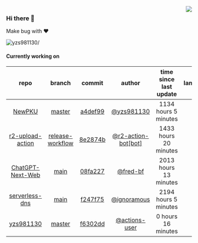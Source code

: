 <img align="right" src="https://github-readme-stats.vercel.app/api?username=yzs981130&show_icons=true&hide_title=true" />

### Hi there 👋


Make bug with ❤️

<p align="left"> <img src=https://komarev.com/ghpvc/?username=yzs981130 alt=yzs981130/> </p>


<!--
**yzs981130/yzs981130** is a ✨ _special_ ✨ repository because its `README.md` (this file) appears on your GitHub profile.

Here are some ideas to get you started:

- 🔭 I’m currently working on ...
- 🌱 I’m currently learning ...
- 👯 I’m looking to collaborate on ...
- 🤔 I’m looking for help with ...
- 💬 Ask me about ...
- 📫 How to reach me: ...
- 😄 Pronouns: ...
- ⚡ Fun fact: ...
-->

#### Currently working on


| repo | branch | commit | author | time since last update | language |
|:---:|:---:|:---:|:---:|:---:|:---:|
| [NewPKU](https://github.com/yzs981130/NewPKU) | [master](https://github.com/yzs981130/NewPKU/tree/master) |[a4def99](https://github.com/yzs981130/NewPKU/commit/a4def99f7a4f4b27743aab0a250af55d1fc2956f) | [@yzs981130](https://github.com/yzs981130) |1134 hours 5 minutes | ![](https://img.shields.io/github/languages/top/yzs981130/NewPKU)|
| [r2-upload-action](https://github.com/yzs981130/r2-upload-action) | [release-workflow](https://github.com/yzs981130/r2-upload-action/tree/release-workflow) |[8e2874b](https://github.com/yzs981130/r2-upload-action/commit/8e2874b62b01a7c2980253ef41e9319bd355689e) | [@r2-action-bot[bot]](https://github.com/r2-action-bot%5Bbot%5D) |1433 hours 20 minutes | ![](https://img.shields.io/github/languages/top/yzs981130/r2-upload-action)|
| [ChatGPT-Next-Web](https://github.com/yzs981130/ChatGPT-Next-Web) | [main](https://github.com/yzs981130/ChatGPT-Next-Web/tree/main) |[08fa227](https://github.com/yzs981130/ChatGPT-Next-Web/commit/08fa22749aea8f497811f684bd9c7ef68d698666) | [@fred-bf](https://github.com/fred-bf) |2013 hours 13 minutes | ![](https://img.shields.io/github/languages/top/yzs981130/ChatGPT-Next-Web)|
| [serverless-dns](https://github.com/yzs981130/serverless-dns) | [main](https://github.com/yzs981130/serverless-dns/tree/main) |[f247f75](https://github.com/yzs981130/serverless-dns/commit/f247f75d31a1939fc57be0aa05893f041c4dbfa5) | [@ignoramous](https://github.com/ignoramous) |2194 hours 5 minutes | ![](https://img.shields.io/github/languages/top/yzs981130/serverless-dns)|
| [yzs981130](https://github.com/yzs981130/yzs981130) | [master](https://github.com/yzs981130/yzs981130/tree/master) |[f6302dd](https://github.com/yzs981130/yzs981130/commit/f6302ddcabcbba4e4abea84ca0744f355a071b09) | [@actions-user](https://github.com/actions-user) |0 hours 16 minutes | ![](https://img.shields.io/github/languages/top/yzs981130/yzs981130)|
